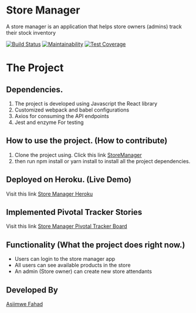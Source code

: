 # Store Manager
A store manager is an application that helps store owners (admins) track their stock inventory

[![Build Status](https://travis-ci.org/FahdJamy/store-manager-react.svg?branch=develop)](https://travis-ci.org/FahdJamy/store-manager-react)
[![Maintainability](https://api.codeclimate.com/v1/badges/86803cb26b7e64ff0a0a/maintainability)](https://codeclimate.com/github/FahdJamy/store-manager-react/maintainability)
[![Test Coverage](https://api.codeclimate.com/v1/badges/86803cb26b7e64ff0a0a/test_coverage)](https://codeclimate.com/github/FahdJamy/store-manager-react/test_coverage)
# The Project
## Dependencies.
1. The project is developed using Javascript the React library
2. Customized webpack and babel configurations
3. Axios for consuming the API endpoints
4. Jest and enzyme For testing
## How to use the project. (How to contribute)
1. Clone the project using. Click this link [StoreManager](https://github.com/FahdJamy/store-manager-react.git)
2. then run npm install or yarn install to install all the project dependencies.
## Deployed on Heroku. (Live Demo)
Visit this link [Store Manager Heroku](https://store-manager--react.herokuapp.com/)
## Implemented Pivotal Tracker Stories
Visit this link [Store Manager Pivotal Tracker Board](https://www.pivotaltracker.com/n/projects/2315759)
## Functionality (What the project does right now.)
- Users can login to the store manager app
- All users can see available products in the store
- An admin (Store owner) can create new store attendants
## Developed By
[Asiimwe Fahad](https://github.com/fahdjamy)
